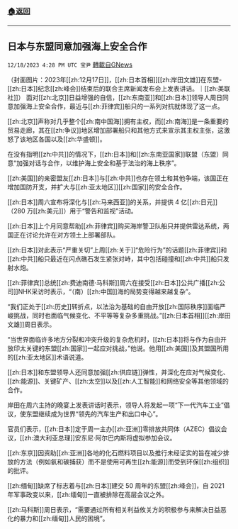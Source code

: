 ###  [:house:返回](README.md)
---


## 日本与东盟同意加强海上安全合作
`12/18/2023 4:28 PM UTC 宝尹` [轉載自GNews](https://gnews.org/articles/2125075)

（封面图片：2023年[[zh:12月17日]]，[[zh:日本首相]][[zh:岸田文雄]]在东盟-[[zh:日本]]纪念[[zh:峰会]]结束后的联合主席新闻发布会上发表讲话。｜[[zh:美联社]]）
面对[[zh:北京]]日益增强的自信，[[zh:东南亚]]和[[zh:日本]]领导人周日同意加强海上安全合作，最近与[[zh:菲律宾]]船只的一系列对抗就体现了这一点。

[[zh:北京]]声称对几乎整个[[zh:南中国海]]拥有主权，而[[zh:南海]]是一条重要的贸易走廊，其在[[zh:争议]]地区增加部署船只和其他方式来宣示其主权主张，这激怒了该地区各国以及[[zh:华盛顿]]。

在没有指明[[zh:中共]]的情况下，[[zh:日本]]和[[zh:东南亚国家]]联盟（东盟）同意“加强对话与合作，以维护海上安全和基于法治的海上秩序”。

[[zh:美国]]的亲密盟友[[zh:日本]]与[[zh:中共]]也存在领土和其他争端，该国正在增加国防开支，并扩大与[[zh:亚太地区]][[zh:国家]]的安全合作。

[[zh:日本]]周六宣布将深化与[[zh:马来西亚]]的关系，并提供 4 亿[[zh:日元]]（280 万[[zh:美元]]）用于“警告和监视”活动。

[[zh:日本]]上个月同意帮助[[zh:菲律宾]]购买海岸警卫队船只并提供雷达系统，两国正在讨论允许在对方领土上部署部队。

[[zh:日本]]对此表示“严重关切”上周[[zh:关于]]“危险行为”的话题[[zh:菲律宾]]和[[zh:中共]]船只最近在闪点礁石发生紧张对峙，其中包括碰撞和[[zh:中共]]船只发射水炮。

[[zh:菲律宾]]总统[[zh:费迪南德·马科斯]]周六在接受[[zh:日本]]公共广播[[zh:公司]]NHK采访时表示，“（南）[[zh:中国]]海的局势变得越来越复杂”。

“我们正处于[[zh:历史]]转折点，以法治为基础的自由开放[[zh:国际秩序]]面临严峻挑战，同时也面临气候变化、不平等等复杂多重挑战。”[[zh:日本首相]][[zh:岸田文雄]]周日表示。

“当世界面临许多地方分裂和冲突升级的复杂危机时，[[zh:日本]]将与作为自由开放印太关键的东盟[[zh:国家]]一起应对挑战，”他说。他用[[zh:美国]]及其盟国所用的[[zh:亚太地区]]术语说道。

[[zh:日本]]和东盟领导人还同意加强[[zh:供应链]]弹性，并深化在应对气候变化、[[zh:能源]]、关键矿产、[[zh:太空]]以及[[zh:人工智能]]和网络安全等其他领域的合作。

岸田在周六主持的晚宴上发表讲话时表示，领导人将发起一项“下一代汽车工业”倡议，使东盟继续成为世界“领先的汽车生产和出口中心”。

官员们表示，[[zh:日本]]定于周一主办[[zh:亚洲]]零排放共同体（AZEC）倡议会议，[[zh:澳大利亚总理]]安东尼·阿尔巴内斯将虚拟参加会议。

[[zh:东京]]因资助[[zh:亚洲]]各地的化石燃料项目以及推行未经证实的旨在减少排放的方法（例如氨和碳捕获）而不是使用可再生[[zh:能源]]而受到环保[[zh:组织]]的批评。

[[zh:缅甸]]缺席了标志着与[[zh:日本]]建交 50 周年的东盟[[zh:峰会]]，自 2021 年军事政变以来，[[zh:缅甸]]一直被排除在高层会议之外。

[[zh:马科斯]]周日表示，“需要通过所有相关利益攸关方的积极参与来解决日益恶化的暴力和[[zh:缅甸]]人民的困境”。



